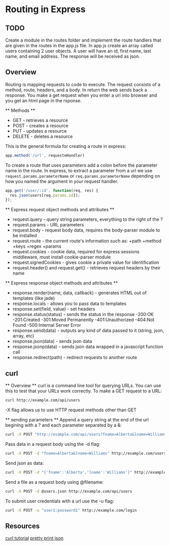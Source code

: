 # Routing in Express

## TODO
Create a module in the routes folder and implement
the route handlers that are given in the routes in the app.js file. In app.js create an array called users containing 2
user objects. A user will have an id, first name, last name, and email address. The response will be received as json.

## Overview
Routing is mapping requests to code to execute.  The request consists of a method, route, headers, and a body. In return the web sends back a response.  You make a get request when you enter a url into browser and you get an html page in the rsponse.  

** Methods **
- GET - retrieves a resource
- POST - creates a resource
- PUT - updates a resource
- DELETE - deletes a resource

This is the general formula for creating a route in express:
```js
app.method('/url', requesteHandler)
```

To create a route that uses parameters add a colon before the parameter name in the route. In express, to extract a parameter from a url we use `request.params.parameterName` or `req.params.parameterName` depending on how you named the argument in your request handler. 
```js
app.get('/user/:id', function(req, res) {
  res.json(users[req.params.id]);
});
```
** Express request object methods and attributes **

- request.query - query string parameters, everything to the right of the ?
- request.params - URL parameters
- request.body - request body data, requires the body-parser module to be installed
- request.route - the current route's information such as: 
  +path
  +method
  +keys
  +regex
	+params
- request.cookies - cookie data, required for express sessions middleware, must install cookie-parser module
- request.signedCookies - gives cookie a private value for identification
- request.header() and request.get() - retrieves request headers by their name

** Express response object methods and attributes **

- response.render(name, data, callback) - generates HTML out of templates (like jade)
- response.locals - allows you to pass data to templates
- response.set(field, value) - set headers
- response.status(status) - sends the status in the response
	-200:OK
	-201:Created
	-301:Moved Permanently
	-401:Unauthorized
	-404:Not Found
	-500:Internal Server Error 
- response.send(data) - outputs any kind of data passed to it (string, json, array, etc)
- response.json(data) - sends json data
- response.jsonp(data) - sends json data wrapped in a javascript function call
- response.redirect(path) - redirect requests to another route

## curl

** Overview **
curl is a command line tool for querying URLs. You can use this to 
test that your URLs work correctly. 
To make  a GET request to a URL:
```bash
curl http://example.com/api/users
```
-X flag allows us to use HTTP request methods other than GET

** sending parameters **
Append a query string at the end of the url begining with a ? 
and each parameter separated by a &:
```bash
curl -X POST "http://example.com/api/users?fname=Alberta&lname=Williams"
```
Pass data in a request body using the -d flag:
```bash
curl -X POST -d "fname=Alberta&lname=Williams" http://example.com/users
```
Send json as data:
```bash
curl -X POST -d "{'fname':'Alberta','lname':'Williams'}" http://example.com/users
```
Send a file as a request body using @filename:
```bash
curl -X POST -d @users.json http://example.com/api/users
```
To submit user credentials with a url use the -u flag:
```bash
curl -X POST -u "user1:password1" http://example.com/login
```

## Resources
[curl tutorial](http://conqueringthecommandline.com/book/curl)
[pretty print json](http://benw.me/posts/colourized-pretty-printed-json-with-curl/)
